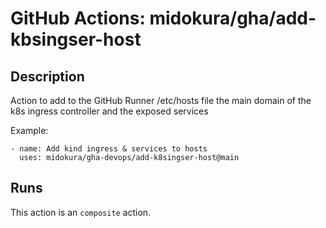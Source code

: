 # GitHub Actions: midokura/gha/add-kbsingser-host

<!-- action-docs-description -->
## Description

Action to add to the GitHub Runner /etc/hosts file the main domain of the k8s ingress controller and the exposed services

Example:
```
- name: Add kind ingress & services to hosts
  uses: midokura/gha-devops/add-k8singser-host@main    
```



<!-- action-docs-description -->

<!-- action-docs-inputs -->

<!-- action-docs-inputs -->

<!-- action-docs-outputs -->

<!-- action-docs-outputs -->

<!-- action-docs-runs -->
## Runs

This action is an `composite` action.


<!-- action-docs-runs -->